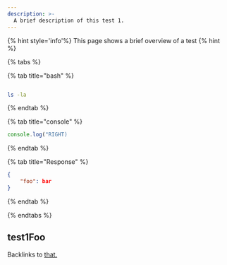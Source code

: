 ```yaml
---
description: >-
  A brief description of this test 1.
---
```


{% hint style='info'%}
This page shows a brief overview of a test
{% hint %}

{% tabs %}

{% tab title="bash" %}

```bash

ls -la

```

{% endtab %}

{% tab title="console" %}

```javascript
console.log("RIGHT)
```

{% endtab %}

{% tab title="Response" %}

```json
{
    "foo": bar
}
```

{% endtab %}

{% endtabs %}

## test1Foo

Backlinks to [that.](test2.md#something-something)
